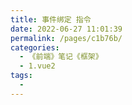 ```yaml
---
title: 事件绑定 指令
date: 2022-06-27 11:01:39
permalink: /pages/c1b76b/
categories:
  - 《前端》笔记《框架》
  - 1.vue2
tags:
  - 
---
```

<!DOCTYPE html>
<html lang="en">

<head>
  <meta charset="UTF-8">
  <meta http-equiv="X-UA-Compatible" content="IE=edge">
  <meta name="viewport" content="width=device-width, initial-scale=1.0">
  <title>Document</title>
</head>

<body>
    <!-- 知识点：事件绑定 指令
        作用：为 DOM 元素绑定事件监听
        指令：v-on:事件类型='事件处理函数名'    简写：@事件类型='事件处理函数名'
        
        使用步骤：
            （1）绑定 @ 指令
            （2）在 methods 中定义事件处理函数
    -->
  <div id="app">
    <p>count 的值是：{{ count }}</p>
    <button v-on:click="add(1)">+1</button>
    <button @click="sub(1, $event)">-1</button>

    <!-- 事件 修饰符

        语法：@click.事件修饰符

        （1）prevent
        作用：阻止默认行为

        （2）stop
        作用：阻止事件冒泡

        （3）capture
        作用：以捕获模式触发当前的事件处理函数

        （4）once
        作用：绑定的事件只触发1次

        （5）self
        作用：只有在 event.target 是当前元素自身时触发事件处理函数
    -->
    <a  @click.prevent="sub(1, $event)" href="http://baidu.com">百度</a>

    <!-- 按键 修饰符

        语法：@keyup.按键修饰符

        作用：监听按键

    -->
    <input type="text" @keyup.esc="clearInput" value="123456">

  </div>

  <script src="sucai/vue-2.6.12.js"></script>
  <script>
    const vm = new Vue({
      el: '#app',
      data: {
        count: 0
      },
      // methods：定义事件处理函数
      methods: {

        add: function (n) {

        // 在事件处理函数中操作 data 中的变量

          // 方法一：在 vm 对象中操作
          // vm.count += n

          // 方法二（推荐）：在 this 中操作
          this.count += n;

        },

        // 简写：: 和 function 可以省略
        // 事件对象：
            // 方法一：e
                // 特性：不传参时，参数默认是 事件对象
                // 应用场景：不传参时
            
            // 方法二：$event
                // 作用：vue 提供的内置对象，是原生的 事件对象
                // 应用场景：传参时使用
                // 使用步骤：
                    // 1、在指令的函数实参最后面添加 $event
                    // 2、在函数调用中使用 e
        sub(n, e) {
          this.count -= n;

          // e.target.style.backgroundColor = 'red';
          e.target.style.backgroundColor = 'red'
        },

        clearInput(e) {
            e.target.value = '';
        }

      }
    })
  </script>
</body>

</html>